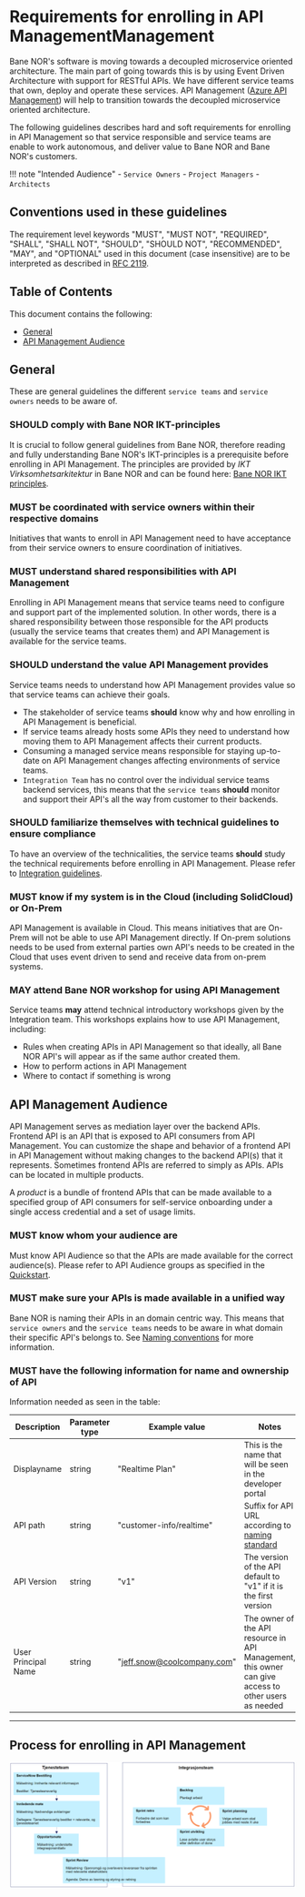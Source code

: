 # Requirements for enrolling in API ManagementManagement

Bane NOR's software is moving towards a decoupled microservice oriented architecture. The main part of going towards this is by using Event Driven Architecture with support for RESTful APIs. We have different service teams that own, deploy and operate these services. API Management ([Azure API Management](https://azure.microsoft.com/en-us/products/api-management/#documentation)) will help to transition towards the decoupled microservice oriented architecture.

The following guidelines describes hard and soft requirements for enrolling in API Management so that service responsible and service teams are enable to work autonomous, and deliver value to Bane NOR and Bane NOR's customers.

!!! note "Intended Audience" 
    - `Service Owners`
    - `Project Managers`
    - `Architects`

## Conventions used in these guidelines

The requirement level keywords <span class="rfc-must">"MUST"</span>, "MUST NOT", "REQUIRED", "SHALL", "SHALL NOT", <span class="rfc-should">"SHOULD"</span>, "SHOULD NOT", "RECOMMENDED", <span class="rfc-may">"MAY"</span>, and "OPTIONAL" used in this document (case insensitive) are to be interpreted as described in [RFC 2119](https://www.ietf.org/rfc/rfc2119.txt).

## Table of Contents

This document contains the following:

- [General](#general)
- [API Management Audience](#api-management-audience)

## General

These are general guidelines the different `service teams` and `service owners` needs to be aware of.

### <span class="rfc-should">SHOULD</span> comply with Bane NOR IKT-principles

It is crucial to follow general guidelines from Bane NOR, therefore reading and fully understanding Bane NOR's IKT-principles is a prerequisite before enrolling in API Management. The principles are provided by _IKT Virksomhetsarkitektur_ in Bane NOR and can be found here: [Bane NOR IKT principles](https://banenor.sharepoint.com/:b:/t/DT_IKTIntegrasjoneroganalyse/EeiCi6G5CvdMv0TJBMIbGXUBKuxyqwbnZNidQsNllFh7WA).

### <span class="rfc-must">MUST</span> be coordinated with service owners within their respective domains

Initiatives that wants to enroll in API Management need to have acceptance from their service owners to ensure coordination of initiatives.

### <span class="rfc-must">MUST</span> understand shared responsibilities with API Management

Enrolling in API Management means that service teams need to configure and support part of the implemented solution. In other words, there is a shared responsibility between those responsible for the API products (usually the service teams that creates them) and API Management is available for the service teams.

### <span class="rfc-should">SHOULD</span> understand the value API Management provides

Service teams needs to understand how API Management provides value so that service teams can achieve their goals.

- The stakeholder of service teams **should** know why and how enrolling in API Management is beneficial.
- If service teams already hosts some APIs they need to understand how moving them to API Management affects their current products.
- Consuming a managed service means responsible for staying up-to-date on API Management changes affecting environments of service teams.
- `Integration Team` has no control over the individual service teams backend services, this means that the `service teams` **should** monitor and support their API's all the way from customer to their backends.

### <span class="rfc-should">SHOULD</span> familiarize themselves with technical guidelines to ensure compliance

To have an overview of the technicalities, the service teams **should** study the technical requirements before enrolling in API Management. Please refer to [Integration guidelines](../../guidelines/integration.md).

### <span class="rfc-must">MUST</span> know if my system is in the Cloud (including SolidCloud) or On-Prem

API Management is available in Cloud. This means initiatives that are On-Prem will not be able to use API Management directly. If On-prem solutions needs to be used from external parties own API's needs to be created in the Cloud that uses event driven to send and receive data from on-prem systems.

### <span class="rfc-may">MAY</span> attend Bane NOR workshop for using API Management

Service teams **may** attend technical introductory workshops given by the Integration team. This workshops explains how to use API Management, including:

- Rules when creating APIs in API Management so that ideally, all Bane NOR API's will appear as if the same author created them.
- How to perform actions in API Management
- Where to contact if something is wrong

## API Management Audience

<!--TODO: Rewrite so we don't mix in API Management Products -->

API Management serves as mediation layer over the backend APIs. Frontend API is an API that is exposed to API consumers from API Management. You can customize the shape and behavior of a frontend API in API Management without making changes to the backend API(s) that it represents. Sometimes frontend APIs are referred to simply as APIs. APIs can be located in multiple products.

A _product_ is a bundle of frontend APIs that can be made available to a specified group of API consumers for self-service onboarding under a single access credential and a set of usage limits.

### <span class="rfc-must">MUST</span> know whom your audience are

Must know API Audience so that the APIs are made available for the correct audience(s). Please refer to API Audience groups as specified in the [Quickstart](../../quick-start.md#api-audience).

### <span class="rfc-must">MUST</span> make sure your APIs is made available in a unified way

Bane NOR is naming their APIs in an domain centric way. This means that `service owners` and the `service teams` needs to be aware in what domain their specific API's belongs to. See [Naming conventions](../../guidelines/naming.md) for more information.

### <span class="rfc-must">MUST</span> have the following information for name and ownership of API

Information needed as seen in the table:

| Description         | Parameter type | Example value               | Notes                                                                                      |
| ------------------- | -------------- | --------------------------- | ------------------------------------------------------------------------------------------ |
| Displayname         | string         | "Realtime Plan"             | This is the name that will be seen in the developer portal                                 |
| API path            | string         | "customer-info/realtime"    | Suffix for API URL according to [naming standard](../../guidelines/naming.md)              |
| API Version         | string         | "v1"                        | The version of the API default to "v1" if it is the first version                          |
| User Principal Name | string         | "jeff.snow@coolcompany.com" | The owner of the API resource in API Management, this owner can give access to other users as needed |

---

## Process for enrolling in API Management

![0](../../img/apim/process_enrolling_apim.png)